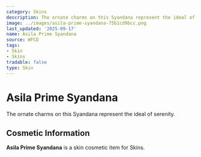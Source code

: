 ```yaml
---
category: Skins
description: The ornate charms on this Syandana represent the ideal of serenity.
image: ../images/asila-prime-syandana-75b1cd9bcc.png
last_updated: '2025-09-17'
name: Asila Prime Syandana
source: WFCD
tags:
- Skin
- Skins
tradable: false
type: Skin
---
```


# Asila Prime Syandana

The ornate charms on this Syandana represent the ideal of serenity.

## Cosmetic Information

**Asila Prime Syandana** is a skin cosmetic item for Skins.

